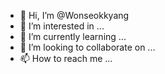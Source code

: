- 👋 Hi, I’m @Wonseokkyang
- 👀 I’m interested in ...
- 🌱 I’m currently learning ...
- 💞️ I’m looking to collaborate on ...
- 📫 How to reach me ...

<!---
Wonseokkyang/Wonseokkyang is a ✨ special ✨ repository because its `README.md` (this file) appears on your GitHub profile.
You can click the Preview link to take a look at your changes.
--->
